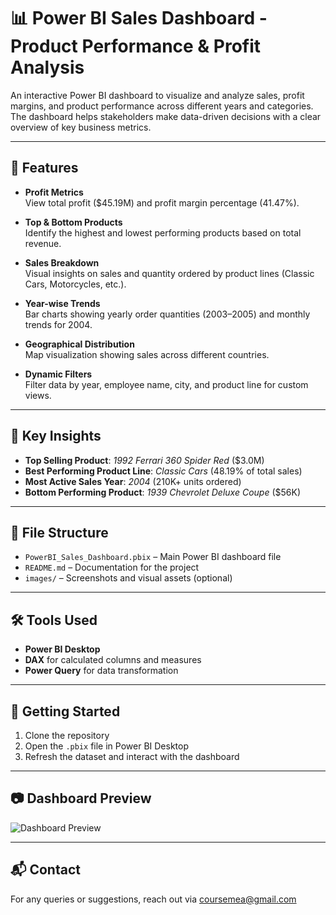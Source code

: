 # 📊 Power BI Sales Dashboard - Product Performance & Profit Analysis

An interactive Power BI dashboard to visualize and analyze sales, profit margins, and product performance across different years and categories. The dashboard helps stakeholders make data-driven decisions with a clear overview of key business metrics.

---

## 🧩 Features

- **Profit Metrics**  
  View total profit ($45.19M) and profit margin percentage (41.47%).

- **Top & Bottom Products**  
  Identify the highest and lowest performing products based on total revenue.

- **Sales Breakdown**  
  Visual insights on sales and quantity ordered by product lines (Classic Cars, Motorcycles, etc.).

- **Year-wise Trends**  
  Bar charts showing yearly order quantities (2003–2005) and monthly trends for 2004.

- **Geographical Distribution**  
  Map visualization showing sales across different countries.

- **Dynamic Filters**  
  Filter data by year, employee name, city, and product line for custom views.

---

## 📌 Key Insights

- **Top Selling Product**: *1992 Ferrari 360 Spider Red* ($3.0M)
- **Best Performing Product Line**: *Classic Cars* (48.19% of total sales)
- **Most Active Sales Year**: *2004* (210K+ units ordered)
- **Bottom Performing Product**: *1939 Chevrolet Deluxe Coupe* ($56K)

---

## 📁 File Structure

- `PowerBI_Sales_Dashboard.pbix` – Main Power BI dashboard file
- `README.md` – Documentation for the project
- `images/` – Screenshots and visual assets (optional)

---

## 🛠️ Tools Used

- **Power BI Desktop**
- **DAX** for calculated columns and measures
- **Power Query** for data transformation

---

## 🚀 Getting Started

1. Clone the repository
2. Open the `.pbix` file in Power BI Desktop
3. Refresh the dataset and interact with the dashboard

---

## 📷 Dashboard Preview

![Dashboard Preview](images/Powerbi.PNG)

---

## 📬 Contact

For any queries or suggestions, reach out via [coursemea@gmail.com](mailto:coursemea@gmail.com)
